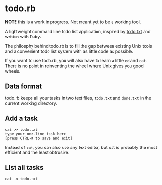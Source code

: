 # todo.rb

**NOTE** this is a work in progress. Not meant yet to be a working tool.

A lightweight command line todo list application, inspired by
[todo.txt][todo.txt] and written with Ruby.

[todo.txt]:http://ginatrapani.github.com/todo.txt-cli/

The philosphy behind todo.rb is to fill the gap between existing Unix tools and
a convenient todo list system with as little code as possible.

If you want to use todo.rb, you will also have to learn a little `ed` and
`cat`.  There is no point in reinventing the wheel where Unix gives you good
wheels.


## Data format

todo.rb keeps all your tasks in two text files, `todo.txt` and `done.txt` in
the current working directory. 

## Add a task

    cat >> todo.txt
    type your one-line task here
    [press CTRL-D to save and exit]

Instead of `cat`, you can also use any text editor, but cat is probably the
most efficient and the least obtrusive.

## List all tasks

    cat -n todo.txt




